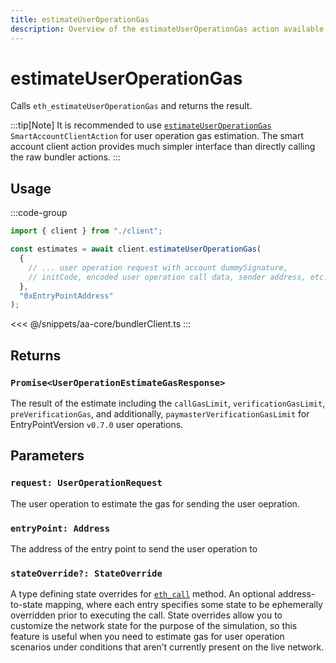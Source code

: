 ```yaml
---
title: estimateUserOperationGas
description: Overview of the estimateUserOperationGas action available on the BundlerClient
---
```



# estimateUserOperationGas

Calls `eth_estimateUserOperationGas` and returns the result.

:::tip[Note]
It is recommended to use [`estimateUserOperationGas`](/packages/aa-core/smart-account-client/actions/estimateUserOperationGas) `SmartAccountClientAction` for user operation gas estimation. The smart account client action provides much simpler interface than directly calling the raw bundler actions.
:::

## Usage

:::code-group

```ts [example.ts]
import { client } from "./client";

const estimates = await client.estimateUserOperationGas(
  {
    // ... user operation request with account dummySignature,
    // initCode, encoded user operation call data, sender address, etc.
  },
  "0xEntryPointAddress"
);
```

<<< @/snippets/aa-core/bundlerClient.ts
:::

## Returns

### `Promise<UserOperationEstimateGasResponse>`

The result of the estimate including the `callGasLimit`, `verificationGasLimit`, `preVerificationGas`, and additionally, `paymasterVerificationGasLimit` for EntryPointVersion `v0.7.0` user operations.

## Parameters

### `request: UserOperationRequest`

The user operation to estimate the gas for sending the user oepration.

### `entryPoint: Address`

The address of the entry point to send the user operation to

### `stateOverride?: StateOverride`

A type defining state overrides for [`eth_call`](https://geth.ethereum.org/docs/interacting-with-geth/rpc/ns-eth#eth-call) method. An optional address-to-state mapping, where each entry specifies some state to be ephemerally overridden prior to executing the call.
State overrides allow you to customize the network state for the purpose of the simulation, so this feature is useful when you need to estimate gas for user operation scenarios under conditions that aren’t currently present on the live network.
